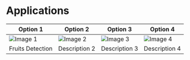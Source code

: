 # Applications


| Option 1              | Option 2              | Option 3              | Option 4              |
| --------------------- | --------------------- | --------------------- | --------------------- |
| ![Image 1](image_url_1) | ![Image 2](image_url_2) | ![Image 3](image_url_3) | ![Image 4](image_url_4) |
| Fruits Detection      | Description 2         | Description 3         | Description 4         |
